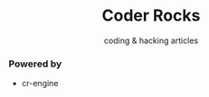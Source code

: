 <h1 align="center">Coder Rocks</h1>

<p align="center">coding & hacking articles</p>

### Powered by

 - cr-engine

